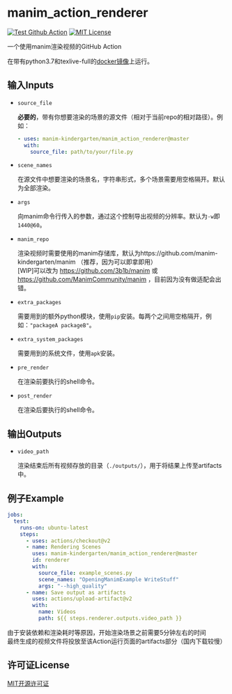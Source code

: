 # manim_action_renderer

[![Test Github Action](https://github.com/manim-kindergarten/manim_action_renderer/workflows/Test%20Github%20Action/badge.svg)](https://github.com/manim-kindergarten/manim_action_renderer/actions)
[![MIT License](https://img.shields.io/badge/license-MIT-blue.svg?style=flat)](http://choosealicense.com/licenses/mit/)

一个使用manim渲染视频的GitHub Action

在带有python3.7和texlive-full的[docker镜像](https://github.com/manim-kindergarten/manim_texlive_docker)上运行。

## 输入Inputs

* `source_file`

    **必要的**，带有你想要渲染的场景的源文件（相对于当前repo的相对路径）。例如：
    ```yaml
    - uses: manim-kindergarten/manim_action_renderer@master
      with:
        source_file: path/to/your/file.py
    ```

* `scene_names`

    在源文件中想要渲染的场景名，字符串形式，多个场景需要用空格隔开。默认为全部渲染。

* `args`

    向manim命令行传入的参数，通过这个控制导出视频的分辨率。默认为`-w`即`1440@60`。

* `manim_repo`

    渲染视频时需要使用的manim存储库，默认为https://github.com/manim-kindergarten/manim （推荐，因为可以即拿即用）<br/>
    [WIP]可以改为 https://github.com/3b1b/manim 或 https://github.com/ManimCommunity/manim ，目前因为没有做适配会出错。

* `extra_packages`

    需要用到的额外python模块，使用`pip`安装。每两个之间用空格隔开，例如：`"packageA packageB"`。

* `extra_system_packages`

    需要用到的系统文件，使用`apk`安装。

* `pre_render`

    在渲染前要执行的shell命令。

* `post_render`

    在渲染后要执行的shell命令。

## 输出Outputs

* `video_path`

    渲染结束后所有视频存放的目录（`./outputs/`），用于将结果上传至artifacts中。

## 例子Example

```yaml
jobs:
  test:
    runs-on: ubuntu-latest
    steps:
      - uses: actions/checkout@v2
      - name: Rendering Scenes
        uses: manim-kindergarten/manim_action_renderer@master
        id: renderer
        with:
          source_file: example_scenes.py
          scene_names: "OpeningManimExample WriteStuff"
          args: "--high_quality"
      - name: Save output as artifacts
        uses: actions/upload-artifact@v2
        with:
          name: Videos
          path: ${{ steps.renderer.outputs.video_path }}
```

由于安装依赖和渲染耗时等原因，开始渲染场景之前需要5分钟左右的时间<br/>
最终生成的视频文件将投放至该Action运行页面的artifacts部分（国内下载较慢）

## 许可证License

[MIT开源许可证](https://github.com/manim-kindergarten/manim_action_renderer/blob/master/LICENSE)
